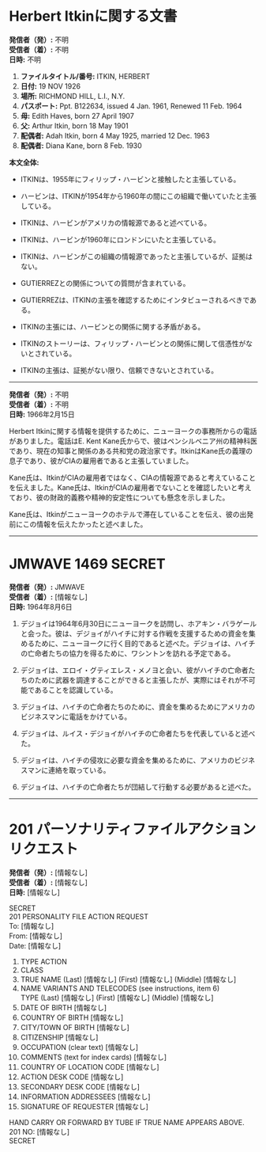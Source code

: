 # Herbert Itkinに関する文書

**発信者（発）:** 不明  
**受信者（着）:** 不明  
**日時:** 不明  

1. **ファイルタイトル/番号:** ITKIN, HERBERT  
2. **日付:** 19 NOV 1926  
3. **場所:** RICHMOND HILL, L.I., N.Y.  
4. **パスポート:** Ppt. B122634, issued 4 Jan. 1961, Renewed 11 Feb. 1964  
5. **母:** Edith Haves, born 27 April 1907  
6. **父:** Arthur Itkin, born 18 May 1901  
7. **配偶者:** Adah Itkin, born 4 May 1925, married 12 Dec. 1963  
8. **配偶者:** Diana Kane, born 8 Feb. 1930  

**本文全体:**

- ITKINは、1955年にフィリップ・ハービンと接触したと主張している。
- ハービンは、ITKINが1954年から1960年の間にこの組織で働いていたと主張している。
- ITKINは、ハービンがアメリカの情報源であると述べている。
- ITKINは、ハービンが1960年にロンドンにいたと主張している。
- ITKINは、ハービンがこの組織の情報源であったと主張しているが、証拠はない。

- GUTIERREZとの関係についての質問が含まれている。
- GUTIERREZは、ITKINの主張を確認するためにインタビューされるべきである。
- ITKINの主張には、ハービンとの関係に関する矛盾がある。

- ITKINのストーリーは、フィリップ・ハービンとの関係に関して信憑性がないとされている。
- ITKINの主張は、証拠がない限り、信頼できないとされている。

---

**発信者（発）:** 不明  
**受信者（着）:** 不明  
**日時:** 1966年2月15日  

Herbert Itkinに関する情報を提供するために、ニューヨークの事務所からの電話がありました。電話はE. Kent Kane氏からで、彼はペンシルベニア州の精神科医であり、現在の知事と関係のある共和党の政治家です。ItkinはKane氏の義理の息子であり、彼がCIAの雇用者であると主張していました。

Kane氏は、ItkinがCIAの雇用者ではなく、CIAの情報源であると考えていることを伝えました。Kane氏は、ItkinがCIAの雇用者でないことを確認したいと考えており、彼の財政的義務や精神的安定性についても懸念を示しました。

Kane氏は、Itkinがニューヨークのホテルで滞在していることを伝え、彼の出発前にこの情報を伝えたかったと述べました。

---

# JMWAVE 1469 SECRET

**発信者（発）:** JMWAVE  
**受信者（着）:** [情報なし]  
**日時:** 1964年8月6日  

1. デジョイは1964年6月30日にニューヨークを訪問し、ホアキン・バラゲールと会った。彼は、デジョイがハイチに対する作戦を支援するための資金を集めるために、ニューヨークに行く目的であると述べた。デジョイは、ハイチの亡命者たちの協力を得るために、ワシントンを訪れる予定である。

2. デジョイは、エロイ・グティエレス・メノヨと会い、彼がハイチの亡命者たちのために武器を調達することができると主張したが、実際にはそれが不可能であることを認識している。

3. デジョイは、ハイチの亡命者たちのために、資金を集めるためにアメリカのビジネスマンに電話をかけている。

4. デジョイは、ルイス・デジョイがハイチの亡命者たちを代表していると述べた。

5. デジョイは、ハイチの侵攻に必要な資金を集めるために、アメリカのビジネスマンに連絡を取っている。

6. デジョイは、ハイチの亡命者たちが団結して行動する必要があると述べた。

---

# 201 パーソナリティファイルアクションリクエスト

**発信者（発）:** [情報なし]  
**受信者（着）:** [情報なし]  
**日時:** [情報なし]  

SECRET  
201 PERSONALITY FILE ACTION REQUEST  
To: [情報なし]  
From: [情報なし]  
Date: [情報なし]  

1. TYPE ACTION  
2. CLASS  
3. TRUE NAME (Last) [情報なし] (First) [情報なし] (Middle) [情報なし]  
6. NAME VARIANTS AND TELECODES (see instructions, item 6)  
TYPE (Last) [情報なし] (First) [情報なし] (Middle) [情報なし]  
9. DATE OF BIRTH [情報なし]  
10. COUNTRY OF BIRTH [情報なし]  
11. CITY/TOWN OF BIRTH [情報なし]  
12. CITIZENSHIP [情報なし]  
13. OCCUPATION (clear text) [情報なし]  
17. COMMENTS (text for index cards) [情報なし]  
10. COUNTRY OF LOCATION CODE [情報なし]  
19. ACTION DESK CODE [情報なし]  
20. SECONDARY DESK CODE [情報なし]  
21. INFORMATION ADDRESSEES [情報なし]  
23. SIGNATURE OF REQUESTER [情報なし]  

HAND CARRY OR FORWARD BY TUBE IF TRUE NAME APPEARS ABOVE.  
201 NO: [情報なし]  
SECRET